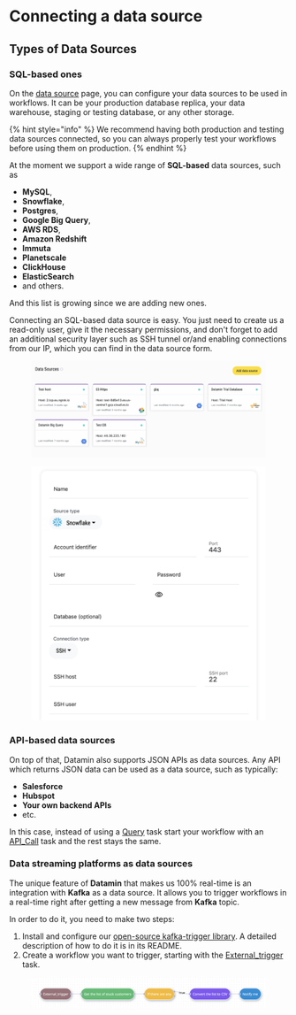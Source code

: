 # Connecting a data source

## Types of Data Sources

### SQL-based ones

On the [data source](https://app.datamin.io/data-sources) page, you can configure your data sources to be used in workflows. It can be your production database replica, your data warehouse, staging or testing database, or any other storage.

{% hint style="info" %}
We recommend having both production and testing data sources connected, so you can always properly test your workflows before using them on production.
{% endhint %}

At the moment we support a wide range of **SQL-based** data sources, such as&#x20;

* **MySQL**,&#x20;
* **Snowflake**,&#x20;
* **Postgres**,&#x20;
* **Google Big Query**,&#x20;
* **AWS RDS**,
* **Amazon Redshift**&#x20;
* **Immuta**
* **Planetscale**
* **ClickHouse**
* **ElasticSearch**
* and others.&#x20;

And this list is growing since we are adding new ones.

Connecting an SQL-based data source is easy. You just need to create us a read-only user, give it the necessary permissions, and don't forget to add an additional security layer such as SSH tunnel or/and enabling connections from our IP, which you can find in the data source form.

<figure><img src="../.gitbook/assets/Screenshot 2022-09-14 at 22.44.13.png" alt=""><figcaption></figcaption></figure>

<figure><img src="../.gitbook/assets/Screenshot 2022-09-14 at 22.43.16.png" alt=""><figcaption></figcaption></figure>

### API-based data sources

On top of that, Datamin also supports JSON APIs as data sources. Any API which returns JSON data can be used as a data source, such as typically:

* **Salesforce**
* **Hubspot**
* **Your own backend APIs**
* etc.

In this case, instead of using a [Query](../workflows/tasks-ip/#query) task start your workflow with an [API\_Call](../workflows/tasks-ip/#api-call) task and the rest stays the same.

### Data streaming platforms as data sources

The unique feature of **Datamin** that makes us 100% real-time is an integration with **Kafka** as a data source. It allows you to trigger workflows in a real-time right after getting a new message from **Kafka** topic.

In order to do it, you need to make two steps:

1. Install and configure our [open-source kafka-trigger library](https://github.com/datamin-io/kafka-trigger). A detailed description of how to do it is in its README.
2. Create a workflow you want to trigger, starting with the [External\_trigger](../workflows/tasks-ip/#external-trigger) task.

<figure><img src="../.gitbook/assets/Screenshot 2022-11-28 at 18.09.50.png" alt=""><figcaption></figcaption></figure>





